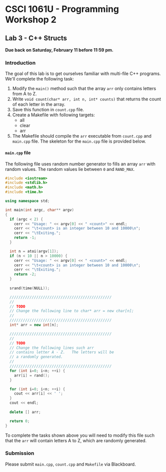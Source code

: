 # CSCI 1061U - Programming Workshop 2

## Lab 3 - C++ Structs

**Due back on Saturday, February 11 before 11:59 pm.**

### Introduction

The goal of this lab is to get ourselves familiar with multi-file C++ programs.  We'll complete the following task:

1. Modify the `main()` method such that the array `arr` only contains letters from A to Z. 
2. Write `void count(char* arr, int n, int* counts)` that returns the count of each letter in the array. 
3. Save this function in `count.cpp` file.
4. Create a Makefile with following targets:
	- all
	- clear
	- arr
5. The Makefile should compile the `arr` executable from `count.cpp` and `main.cpp` file.  The skeleton for the `main.cpp` file is provided below. 

#### `main.cpp` file

The following file uses random number generator to fills an array `arr` with random values.  The random values lie between `0` and `RAND_MAX`.  

~~~cpp
#include <iostream>
#include <stdlib.h>
#include <math.h>
#include <time.h>

using namespace std;

int main(int argc, char** argv)
{
  if (argc < 2) {
    cerr << "Usage: " << argv[0] << " <count>" << endl;
    cerr << "\t<count> is an integer between 10 and 10000\n";
    cerr << "\tExiting.";
    return -1;
  }

  int n = atoi(argv[1]);
  if (n < 10 || n > 10000) {
    cerr << "Usage: " << argv[0] << " <count>" << endl;
    cerr << "\t<count> is an integer between 10 and 10000\n";
    cerr << "\tExiting.";
    return -2;
  }
  
  srand(time(NULL));

  //////////////////////////////////////////////
  //
  // TODO
  // Change the following line to char* arr = new char[n];
  //
  //////////////////////////////////////////////
  int* arr = new int[n];

  //////////////////////////////////////////////
  //
  // TODO
  // Change the following lines such arr
  // contains letter A - Z.   The letters will be 
  // a randomly generated.
  //
  //////////////////////////////////////////////
  for (int i=0; i<n; ++i) {
    arr[i] = rand();
  }

  for (int i=0; i<n; ++i) {
    cout << arr[i] << ' ';
  }
  cout << endl;
  
  delete [] arr;

  return 0;
}
~~~	

To complete the tasks shown above you will need to modify this file such that the `arr` will contain letters A to Z, which are randomly generated. 

### Submission

Please submit `main.cpp`, `count.cpp` and `Makefile` via Blackboard.